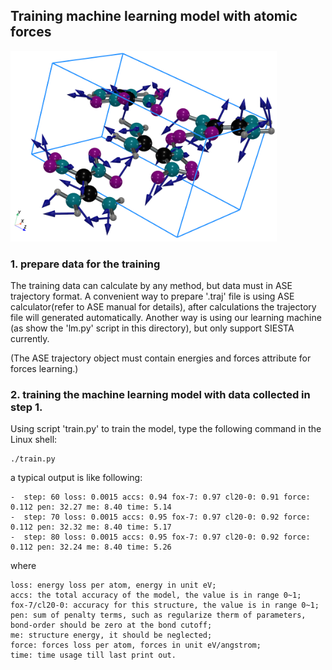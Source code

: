 ## Training machine learning model with atomic forces
![crystal structure and forces on atoms](fox7.png)
### 1. prepare data for the training

The training data can calculate by any method, but data must in ASE trajectory format. A convenient way to prepare '.traj' file is using ASE calculator(refer to ASE manual for details), after calculations the trajectory file will generated automatically. Another way is using our learning machine (as show the 'lm.py' script in this directory), but only support SIESTA currently.

(The ASE trajectory object must contain energies and forces attribute for forces learning.)

### 2. training the machine learning model with data collected in step 1.

Using script 'train.py' to train the model, type the following command in the Linux shell:
```shell
./train.py
```

a typical output is like following:
```shell
-  step: 60 loss: 0.0015 accs: 0.94 fox-7: 0.97 cl20-0: 0.91 force: 0.112 pen: 32.27 me: 8.40 time: 5.14
-  step: 70 loss: 0.0015 accs: 0.95 fox-7: 0.97 cl20-0: 0.92 force: 0.112 pen: 32.32 me: 8.40 time: 5.17
-  step: 80 loss: 0.0015 accs: 0.95 fox-7: 0.97 cl20-0: 0.92 force: 0.112 pen: 32.24 me: 8.40 time: 5.26
```

where
```shell
loss: energy loss per atom, energy in unit eV;
accs: the total accuracy of the model, the value is in range 0~1;
fox-7/cl20-0: accuracy for this structure, the value is in range 0~1;
pen: sum of penalty terms, such as regularize therm of parameters, bond-order should be zero at the bond cutoff;
me: structure energy, it should be neglected;
force: forces loss per atom, forces in unit eV/angstrom;
time: time usage till last print out.
```